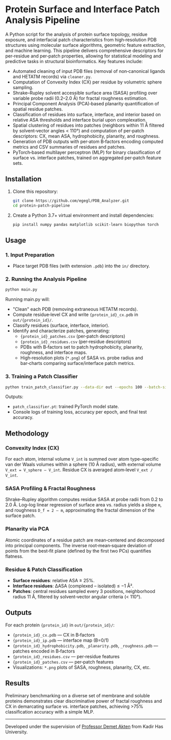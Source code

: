 # Protein Surface and Interface Patch Analysis Pipeline

A Python script for the analysis of protein surface topology, residue exposure, and interfacial patch characteristics from high‑resolution PDB structures using molecular surface algorithms, geometric feature extraction, and machine learning. This pipeline delivers comprehensive descriptors for per‑residue and per‑patch properties, allowing for statistical modeling and predictive tasks in structural bioinformatics. Key features include:
- Automated cleaning of input PDB files (removal of non‑canonical ligands and HETATM records) via `cleaner.py`.
- Computation of Convexity Index (CX) per residue by volumetric sphere sampling.
- Shrake–Rupley solvent accessible surface area (SASA) profiling over variable probe radii (0.2–2.0 Å) for fractal roughness estimation.
- Principal Component Analysis (PCA)‑based planarity quantification of spatial residue patches.
- Classification of residues into surface, interface, and interior based on relative ASA thresholds and interface burial upon complexation.
- Spatial clustering of residues into patches (neighbors within 11 Å filtered by solvent‑vector angles < 110°) and computation of per‑patch descriptors: CX, mean ASA, hydrophobicity, planarity, and roughness.
- Generation of PDB outputs with per‑atom B‑factors encoding computed metrics and CSV summaries of residues and patches.
- PyTorch‑based multilayer perceptron (MLP) for binary classification of surface vs. interface patches, trained on aggregated per‑patch feature sets.

## Installation
1. Clone this repository:
   ```bash
   git clone https://github.com/egegl/PDB_Analyzer.git
   cd protein‑patch‑pipeline
   ```
2. Create a Python 3.7+ virtual environment and install dependencies:
   ```bash
   pip install numpy pandas matplotlib scikit‑learn biopython torch
   ```

## Usage

### 1. Input Preparation
- Place target PDB files (with extension `.pdb`) into the `in/` directory.

### 2. Running the Analysis Pipeline
```bash
python main.py
```
Running main.py will:
- "Clean" each PDB (removing extraneous HETATM records).
- Compute residue‐level CX and write `{protein_id}_cx.pdb` in `out/{protein_id}/`.
- Classify residues (surface, interface, interior).
- Identify and characterize patches, generating:
  - `{protein_id}_patches.csv` (per‑patch descriptors)
  - `{protein_id}_residues.csv` (per‑residue descriptors)
  - PDBs with B‑factors set to patch hydrophobicity, planarity, roughness, and interface maps.
  - High‑resolution plots (`*.png`) of SASA vs. probe radius and bar‑charts comparing surface/interface patch metrics.

### 3. Training a Patch Classifier
```bash
python train_patch_classifier.py --data-dir out --epochs 100 --batch-size 32 --lr 1e-3
```
Outputs:
- `patch_classifier.pt`: trained PyTorch model state.
- Console logs of training loss, accuracy per epoch, and final test accuracy.

## Methodology

### Convexity Index (CX)
For each atom, internal volume `V_int` is summed over atom type–specific van der Waals volumes within a sphere (10 Å radius), with external volume `V_ext = V_sphere – V_int`. Residue CX is averaged atom‑level `V_ext / V_int`.

### SASA Profiling & Fractal Roughness
Shrake–Rupley algorithm computes residue SASA at probe radii from 0.2 to 2.0 Å. Log–log linear regression of surface area vs. radius yields a slope `m`, and roughness `D_f = 2 – m`, approximating the fractal dimension of the surface patch.

### Planarity via PCA
Atomic coordinates of a residue patch are mean‑centered and decomposed into principal components. The inverse root‑mean‑square deviation of points from the best‑fit plane (defined by the first two PCs) quantifies flatness.

### Residue & Patch Classification
- **Surface residues**: relative ASA ≥ 25%.
- **Interface residues**: ΔASA (complexed – isolated) ≤ −1 Å².
- **Patches**: central residues sampled every 3 positions, neighborhood radius 11 Å, filtered by solvent‑vector angular criteria (< 110°).

## Outputs
For each protein `{protein_id}` in `out/{protein_id}/`:
- `{protein_id}_cx.pdb` — CX in B‑factors
- `{protein_id}_ip.pdb` — interface map (B=0/1)
- `{protein_id}_hydrophobicity.pdb`, `_planarity.pdb`, `_roughness.pdb` — patches encoded in B‑factors
- `{protein_id}_residues.csv` — per‑residue features
- `{protein_id}_patches.csv` — per‑patch features
- Visualizations: `*.png` plots of SASA, roughness, planarity, CX, etc.

## Results
Preliminary benchmarking on a diverse set of membrane and soluble proteins demonstrates clear discriminative power of fractal roughness and CX in demarcating surface vs. interface patches, achieving >75% classification accuracy with a simple MLP.

---
Developed under the supervision of [Professor Demet Akten](https://www.khas.edu.tr/en/academic-staff/63/) from Kadir Has University.
